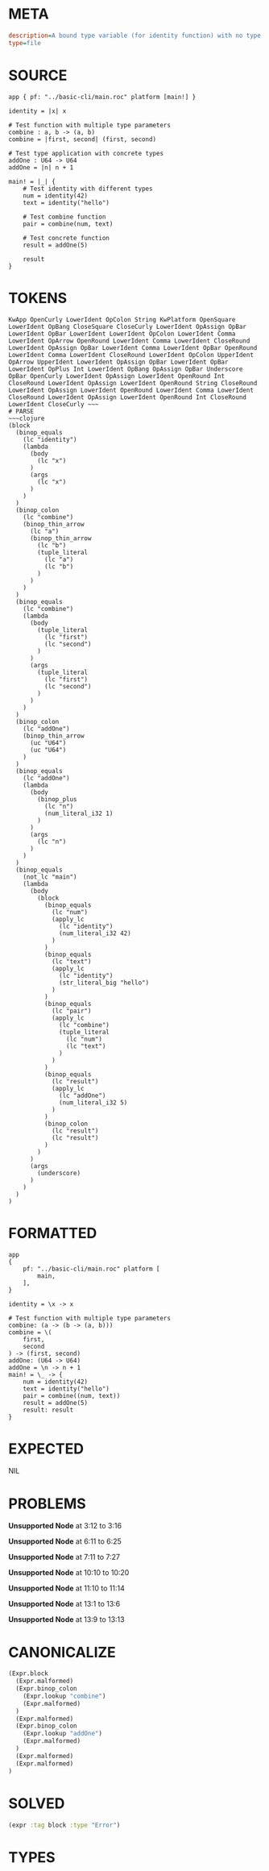 # META
~~~ini
description=A bound type variable (for identity function) with no type annotation
type=file
~~~
# SOURCE
~~~roc
app { pf: "../basic-cli/main.roc" platform [main!] }

identity = |x| x

# Test function with multiple type parameters
combine : a, b -> (a, b)
combine = |first, second| (first, second)

# Test type application with concrete types
addOne : U64 -> U64
addOne = |n| n + 1

main! = |_| {
    # Test identity with different types
    num = identity(42)
    text = identity("hello")

    # Test combine function
    pair = combine(num, text)

    # Test concrete function
    result = addOne(5)

    result
}
~~~
# TOKENS
~~~text
KwApp OpenCurly LowerIdent OpColon String KwPlatform OpenSquare LowerIdent OpBang CloseSquare CloseCurly LowerIdent OpAssign OpBar LowerIdent OpBar LowerIdent LowerIdent OpColon LowerIdent Comma LowerIdent OpArrow OpenRound LowerIdent Comma LowerIdent CloseRound LowerIdent OpAssign OpBar LowerIdent Comma LowerIdent OpBar OpenRound LowerIdent Comma LowerIdent CloseRound LowerIdent OpColon UpperIdent OpArrow UpperIdent LowerIdent OpAssign OpBar LowerIdent OpBar LowerIdent OpPlus Int LowerIdent OpBang OpAssign OpBar Underscore OpBar OpenCurly LowerIdent OpAssign LowerIdent OpenRound Int CloseRound LowerIdent OpAssign LowerIdent OpenRound String CloseRound LowerIdent OpAssign LowerIdent OpenRound LowerIdent Comma LowerIdent CloseRound LowerIdent OpAssign LowerIdent OpenRound Int CloseRound LowerIdent CloseCurly ~~~
# PARSE
~~~clojure
(block
  (binop_equals
    (lc "identity")
    (lambda
      (body
        (lc "x")
      )
      (args
        (lc "x")
      )
    )
  )
  (binop_colon
    (lc "combine")
    (binop_thin_arrow
      (lc "a")
      (binop_thin_arrow
        (lc "b")
        (tuple_literal
          (lc "a")
          (lc "b")
        )
      )
    )
  )
  (binop_equals
    (lc "combine")
    (lambda
      (body
        (tuple_literal
          (lc "first")
          (lc "second")
        )
      )
      (args
        (tuple_literal
          (lc "first")
          (lc "second")
        )
      )
    )
  )
  (binop_colon
    (lc "addOne")
    (binop_thin_arrow
      (uc "U64")
      (uc "U64")
    )
  )
  (binop_equals
    (lc "addOne")
    (lambda
      (body
        (binop_plus
          (lc "n")
          (num_literal_i32 1)
        )
      )
      (args
        (lc "n")
      )
    )
  )
  (binop_equals
    (not_lc "main")
    (lambda
      (body
        (block
          (binop_equals
            (lc "num")
            (apply_lc
              (lc "identity")
              (num_literal_i32 42)
            )
          )
          (binop_equals
            (lc "text")
            (apply_lc
              (lc "identity")
              (str_literal_big "hello")
            )
          )
          (binop_equals
            (lc "pair")
            (apply_lc
              (lc "combine")
              (tuple_literal
                (lc "num")
                (lc "text")
              )
            )
          )
          (binop_equals
            (lc "result")
            (apply_lc
              (lc "addOne")
              (num_literal_i32 5)
            )
          )
          (binop_colon
            (lc "result")
            (lc "result")
          )
        )
      )
      (args
        (underscore)
      )
    )
  )
)
~~~
# FORMATTED
~~~roc
app
{
	pf: "../basic-cli/main.roc" platform [
		main,
	],
}

identity = \x -> x

# Test function with multiple type parameters
combine: (a -> (b -> (a, b)))
combine = \(
	first,
	second
) -> (first, second)
addOne: (U64 -> U64)
addOne = \n -> n + 1
main! = \_ -> {
	num = identity(42)
	text = identity("hello")
	pair = combine((num, text))
	result = addOne(5)
	result: result
}
~~~
# EXPECTED
NIL
# PROBLEMS
**Unsupported Node**
at 3:12 to 3:16

**Unsupported Node**
at 6:11 to 6:25

**Unsupported Node**
at 7:11 to 7:27

**Unsupported Node**
at 10:10 to 10:20

**Unsupported Node**
at 11:10 to 11:14

**Unsupported Node**
at 13:1 to 13:6

**Unsupported Node**
at 13:9 to 13:13

# CANONICALIZE
~~~clojure
(Expr.block
  (Expr.malformed)
  (Expr.binop_colon
    (Expr.lookup "combine")
    (Expr.malformed)
  )
  (Expr.malformed)
  (Expr.binop_colon
    (Expr.lookup "addOne")
    (Expr.malformed)
  )
  (Expr.malformed)
  (Expr.malformed)
)
~~~
# SOLVED
~~~clojure
(expr :tag block :type "Error")
~~~
# TYPES
~~~roc
~~~
